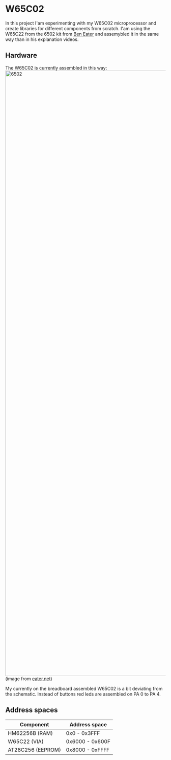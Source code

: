 # W65C02

In this project I'am experimenting with my W65C02 microprocessor and create libraries for different components from scratch. I'am using the W65C22 from the 6502 kit from [Ben Eater](https://www.youtube.com/@BenEater) and assemybled it in the same way than in his explanation videos. 

## Hardware

The W65C02 is currently assembled in this way:
<img width="1894" alt="6502" src="https://eater.net/schematics/6502.png" />
(image from [eater.net](https://eater.net/6502))

My currently on the breadboard assembled W65C02 is a bit deviating from the schematic. Instead of buttons red leds are assembled on PA 0 to PA 4.

## Address spaces

|     Component     |  Address space  |
| ----------------- | --------------- |
| HM62256B (RAM)    | 0x0    - 0x3FFF |
| W65C22 (VIA)      | 0x6000 - 0x600F |
| AT28C256 (EEPROM) | 0x8000 - 0xFFFF |
